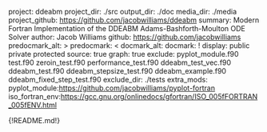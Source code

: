 project: ddeabm
project_dir: ./src
output_dir: ./doc
media_dir: ./media
project_github: https://github.com/jacobwilliams/ddeabm
summary: Modern Fortran Implementation of the DDEABM Adams-Bashforth-Moulton ODE Solver
author: Jacob Williams
github: https://github.com/jacobwilliams
predocmark_alt: >
predocmark: <
docmark_alt:
docmark: !
display: public
         private
         protected
source: true
graph: true
exclude: pyplot_module.f90
         test.f90
         zeroin_test.f90
         performance_test.f90
         ddeabm_test_vec.f90
         ddeabm_test.f90
         ddeabm_stepsize_test.f90
         ddeabm_example.f90
         ddeabm_fixed_step_test.f90
exclude_dir: ./tests
extra_mods: pyplot_module:https://github.com/jacobwilliams/pyplot-fortran
            iso_fortran_env:https://gcc.gnu.org/onlinedocs/gfortran/ISO_005fFORTRAN_005fENV.html

{!README.md!}
